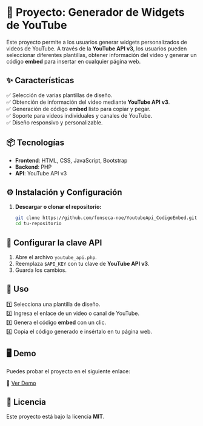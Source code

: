 # 📍 Proyecto: Generador de Widgets de YouTube 

Este proyecto permite a los usuarios generar widgets personalizados de videos de YouTube. A través de la **YouTube API v3**, los usuarios pueden seleccionar diferentes plantillas, obtener información del video y generar un código **embed** para insertar en cualquier página web. 

## ✨ Características  

✅ Selección de varias plantillas de diseño.  
✅ Obtención de información del video mediante **YouTube API v3**.  
✅ Generación de código **embed** listo para copiar y pegar.  
✅ Soporte para videos individuales y canales de YouTube.  
✅ Diseño responsivo y personalizable. 

## 📦 Tecnologías  

- **Frontend**: HTML, CSS, JavaScript, Bootstrap  
- **Backend**: PHP  
- **API**: YouTube API v3
  
## ⚙️ Instalación y Configuración  

1. **Descargar o clonar el repositorio:**  
   ```sh
   git clone https://github.com/fonseca-noe/YoutubeApi_CodigoEmbed.git
   cd tu-repositorio
## 🔑 Configurar la clave API  

1. Abre el archivo `youtube_api.php`.  
2. Reemplaza `$API_KEY` con tu clave de **YouTube API v3**.  
3. Guarda los cambios. 

## 🚀 Uso  

1️⃣ Selecciona una plantilla de diseño.  
2️⃣ Ingresa el enlace de un video o canal de YouTube.  
3️⃣ Genera el código **embed** con un clic.  
4️⃣ Copia el código generado e insértalo en tu página web.  

## 🖥️ Demo  

Puedes probar el proyecto en el siguiente enlace:  

🔗 [Ver Demo](https://widget.free.nf/widget03/)  

## 📜 Licencia  

Este proyecto está bajo la licencia **MIT**.  
